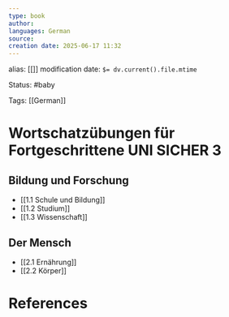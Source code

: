 ```yaml
---
type: book
author: 
languages: German
source: 
creation date: 2025-06-17 11:32
---
```

alias: [[]]
modification date: `$= dv.current().file.mtime`

Status: #baby 

Tags: [[German]]

# Wortschatzübungen für Fortgeschrittene UNI SICHER 3
## Bildung und Forschung
- [[1.1 Schule und Bildung]]
- [[1.2 Studium]]
- [[1.3 Wissenschaft]]

## Der Mensch
- [[2.1 Ernährung]]
- [[2.2 Körper]]
















# References